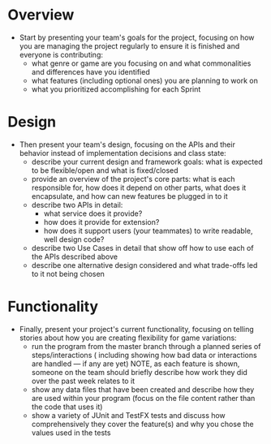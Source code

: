 # Overview
* Start by presenting your team's goals for the project, focusing on how you are managing the
  project regularly to ensure it is finished and everyone is contributing:
    * what genre or game are you focusing on and what commonalities and differences have you
      identified
    * what features (including optional ones) you are planning to work on
    * what you prioritized accomplishing for each Sprint
# Design
* Then present your team's design, focusing on the APIs and their behavior instead of implementation
  decisions and class state:
    * describe your current design and framework goals: what is expected to be flexible/open and
      what is fixed/closed
    * provide an overview of the project's core parts: what is each responsible for, how does it
      depend on other parts, what does it encapsulate, and how can new features be plugged in to it
    * describe two APIs in detail:
        * what service does it provide?
        * how does it provide for extension?
        * how does it support users (your teammates) to write readable, well design code?
    * describe two Use Cases in detail that show off how to use each of the APIs described above
    * describe one alternative design considered and what trade-offs led to it not being chosen
# Functionality
* Finally, present your project's current functionality, focusing on telling stories about how you
  are creating flexibility for game variations:
    * run the program from the master branch through a planned series of steps/interactions (
      including showing how bad data or interactions are handled — if any are yet)
      NOTE, as each feature is shown, someone on the team should briefly describe how work they did
      over the past week relates to it
    * show any data files that have been created and describe how they are used within your
      program (focus on the file content rather than the code that uses it)
    * show a variety of JUnit and TestFX tests and discuss how comprehensively they cover the
      feature(s) and why you chose the values used in the tests
